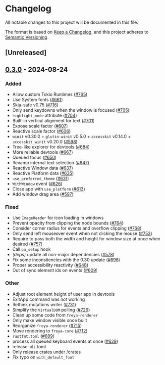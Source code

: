 # Changelog
All notable changes to this project will be documented in this file.

The format is based on [Keep a Changelog](https://keepachangelog.com/en/1.0.0/),
and this project adheres to [Semantic Versioning](https://semver.org/spec/v2.0.0.html).

## [Unreleased]

## [0.3.0](https://github.com/albinekb/freya/compare/freya-renderer-v0.2.1...freya-renderer-v0.3.0) - 2024-08-24

### Added
- Allow custom Tokio Runtimes ([#765](https://github.com/albinekb/freya/pull/765))
- Use System fonts ([#661](https://github.com/albinekb/freya/pull/661))
- Skia-safe v0.75 ([#716](https://github.com/albinekb/freya/pull/716))
- Only send keydowns when the window is focused ([#705](https://github.com/albinekb/freya/pull/705))
- `highlight_mode` attribute ([#704](https://github.com/albinekb/freya/pull/704))
- Built-in vertical alignment for text ([#701](https://github.com/albinekb/freya/pull/701))
- Expose scale factor ([#607](https://github.com/albinekb/freya/pull/607))
- Reactive scale factor ([#606](https://github.com/albinekb/freya/pull/606))
- `winit` v0.30.0 + `glutin-winit` v0.5.0 + `accesskit` v0.14.0 + `accesskit_winit` v0.20.0  ([#598](https://github.com/albinekb/freya/pull/598))
- Tree-like explorer for devtools ([#684](https://github.com/albinekb/freya/pull/684))
- More reliable devtools ([#667](https://github.com/albinekb/freya/pull/667))
- Queued focus ([#650](https://github.com/albinekb/freya/pull/650))
- Revamp internal text selection ([#647](https://github.com/albinekb/freya/pull/647))
- Reactive Window data ([#637](https://github.com/albinekb/freya/pull/637))
- Reactive Platform data ([#635](https://github.com/albinekb/freya/pull/635))
- `use_preferred_theme` ([#631](https://github.com/albinekb/freya/pull/631))
- `WithWindow` event ([#626](https://github.com/albinekb/freya/pull/626))
- Close app with `use_platform` ([#613](https://github.com/albinekb/freya/pull/613))
- Add window drag area ([#597](https://github.com/albinekb/freya/pull/597))

### Fixed
- Use `ImageReader` for icon loading in windows
- Prevent opacity from clipping the node bounds ([#764](https://github.com/albinekb/freya/pull/764))
- Consider corner radius for events and overflow clipping ([#768](https://github.com/albinekb/freya/pull/768))
- Only send left mouseover event when not clicking the mouse ([#753](https://github.com/albinekb/freya/pull/753))
- Require to pass both the width and height for window size at once when desired ([#757](https://github.com/albinekb/freya/pull/757))
- Call `on_setup` hook
- *(deps)* update all non-major dependencies ([#578](https://github.com/albinekb/freya/pull/578))
- Fix some inconsitencies with the 0.30 update ([#696](https://github.com/albinekb/freya/pull/696))
- Proper accessibility reactivity ([#648](https://github.com/albinekb/freya/pull/648))
- Out of sync element ids on events ([#609](https://github.com/albinekb/freya/pull/609))

### Other
- Adjust root element height of user app in devtools
- ExitApp command was not working
- Rethink mutations writer ([#731](https://github.com/albinekb/freya/pull/731))
- Simplify the `VirtualDOM` polling ([#729](https://github.com/albinekb/freya/pull/729))
- Clean up some code from `freya-renderer`
- Only make window visible once built
- Reorganize `freya-renderer` ([#715](https://github.com/albinekb/freya/pull/715))
- Move rendering to `freya-core` ([#712](https://github.com/albinekb/freya/pull/712))
- `rustfmt.toml` ([#689](https://github.com/albinekb/freya/pull/689))
- process all queued keyboard events at once ([#629](https://github.com/albinekb/freya/pull/629))
- release-plz.toml
- Only release crates under /crates
- Fix typo on `with_default_font`
